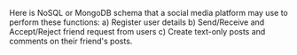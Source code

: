 Here is NoSQL or MongoDB schema that a social media platform may use to perform these functions: 
a) Register user details 
b) Send/Receive and Accept/Reject friend request from users 
c) Create text-only posts and comments on their friend's posts. 
